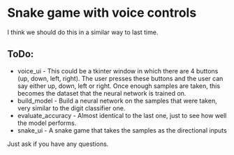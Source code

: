 # Snake game with voice controls

I think we should do this in a similar way to last time.

## ToDo:
* voice_ui		-	This could be a tkinter window in which there are 4 buttons (up, down, left, right). The user presses these buttons and the user can say either up, down, left or right. Once enough samples are taken, this becomes the dataset that the neural network is trained on.
* build_model		-	Build a neural network on the samples that were taken, very similar to the digit classifier one.
* evaluate_accuracy	-	Almost identical to the last one, just to see how well the model performs.
* snake_ui		-	A snake game that takes the samples as the directional inputs



Just ask if you have any questions.
